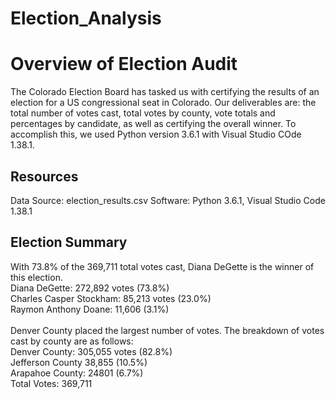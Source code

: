 # Election_Analysis
# Overview of Election Audit
The Colorado Election Board has tasked us with certifying the results of an election for a US congressional seat in Colorado. Our deliverables are: the total number of votes cast, total votes by county, vote totals and percentages by candidate, as well as certifying the overall winner. To accomplish this, we used Python version 3.6.1 with Visual Studio COde 1.38.1.

## Resources
Data Source: election_results.csv
Software: Python 3.6.1, Visual Studio Code 1.38.1

## Election Summary
With 73.8% of the 369,711 total votes cast, Diana DeGette is the winner of this election.  
Diana DeGette: 272,892 votes (73.8%)<br />
Charles Casper Stockham: 85,213 votes (23.0%)<br />
Raymon Anthony Doane: 11,606 (3.1%)<br />
<br />
Denver County placed the largest number of votes. The breakdown of votes cast by county are as follows:<br />
Denver County: 305,055 votes (82.8%)<br />
Jefferson County 38,855 (10.5%)<br />
Arapahoe County: 24801 (6.7%)<br />
Total Votes: 369,711<br />

